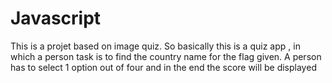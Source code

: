 # Javascript
This is a projet based on image quiz. So basically this is a quiz app , in which a person task is to find the country name for the flag given. A person has to select 1 option out of four and in the end the score will be displayed
